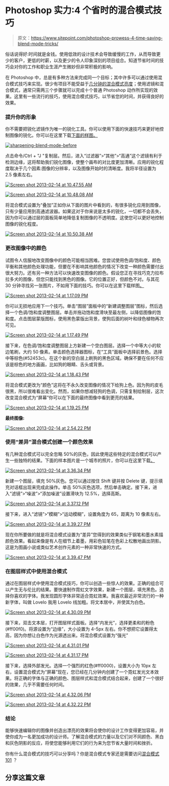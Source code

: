 # Photoshop 实力:4 个省时的混合模式技巧

> 原文：<https://www.sitepoint.com/photoshop-prowess-4-time-saving-blend-mode-tricks/>

俗话说得好:时间就是金钱。使用低效的设计技术会导致缓慢的工作，从而导致更少的客户，更低的时薪，以及更少的令人印象深刻的项目组合。知道节省时间的技巧会对你的工作和职业生涯产生微妙但非常积极的影响。

在 Photoshop 中，总是有多种方法来完成同一个目标；其中许多可以通过使用混合模式技巧来实现。很少有项目不能受益于[几分钟的混合模式亮度](https://www.sitepoint.com/the-essential-guide-to-blend-modes-in-photoshop/ "The Essential Guide to Blend Modes in Photoshop")；使用滤镜和混合模式，通常只需两三个步骤就可以完成十个普通 Photoshop 动作所实现的效果。这里有一些流行的技巧，使用混合模式技巧，以节省您的时间，并获得良好的效果。

### 提升你的形象

你不需要把锐化滤镜作为唯一的锐化工具。你可以使用下面的快速技巧来更好地控制图像的锐化。你可以在这里下载[下面的样图。](http://www.sxc.hu/browse.phtml?f=download&id=1400472)

[![sharpening-blend-mode-before](img/d22b5947983b9a599b22049e0234e7e8.png)](https://www.sitepoint.com/wp-content/uploads/2013/02/sharpening-blend-mode-before.jpg)

点击命令/Ctrl + "J "复制层。然后，进入“过滤器”>“其他”>“高通”这个滤镜有利于检测边缘，这将帮助我们锐化图像，使整个画布的对比度更加清晰。应用的锐化程度取决于几个因素:图像的分辨率，以及图像开始时的清晰度。我将半径设置为 2.5 像素左右。

[![Screen shot 2013-02-14 at 10.47.55 AM](img/c34cbf146554ca34cc58080bf485dcff.png)](https://www.sitepoint.com/wp-content/uploads/2013/02/Screen-shot-2013-02-14-at-10.47.55-AM.png)

[![Screen shot 2013-02-14 at 10.48.08 AM](img/a91c747f92f6cee2880564149f93c4c8.png)](https://www.sitepoint.com/wp-content/uploads/2013/02/Screen-shot-2013-02-14-at-10.48.08-AM.png)

将混合模式设置为“叠加”正如你从下面的图片中看到的，有很多锐化应用到图像，只有少量应用到高通滤波器。如果这对于你来说是太多的锐化，一切都不会丢失，因为你可以通过层的面板简单地降低复制图像的不透明度。这使您可以更好地控制图像的锐化程度。

[![Screen shot 2013-02-14 at 10.50.38 AM](img/80d72e2e122a643b01d6ddf626cf57fc.png)](https://www.sitepoint.com/wp-content/uploads/2013/02/Screen-shot-2013-02-14-at-10.50.38-AM.png)

### 更改图像中的颜色

试图令人信服地改变图像中的颜色可能相当困难。您尝试使用色调/饱和度、颜色平衡和其他颜色处理功能，但要在不影响其他颜色的情况下改变一种颜色需要付出很大努力。还有另一种方法可以快速改变图像的颜色。假设您正在寻找巧克力拉布拉多犬的图像，但您只能找到黑色的图像。它的位置正好，但颜色不对。与其花 30 分钟寻找另一张图片，不如用下面的技巧。你可以在这里下载样图[。](http://www.sxc.hu/browse.phtml?f=download&id=1357711)

[![Screen shot 2013-02-14 at 1.17.09 PM](img/280cf1fe18982c2340fdee75f40faed6.png)](https://www.sitepoint.com/wp-content/uploads/2013/02/Screen-shot-2013-02-14-at-1.17.09-PM.png)

你可以无损地应用下一个技巧。单击“图层”面板中的“新建调整图层”图标，然后选择一个色调/饱和度调整图层。单击并拖动饱和度滑块至最左侧，以降低图像的饱和度。点击图层蒙版图标，使用黑色蒙版出背景，使狗后面的树叶和绿色植物再次可见。

[![Screen shot 2013-02-14 at 1.17.49 PM](img/f359a551451392a355b8636301e036ae.png)](https://www.sitepoint.com/wp-content/uploads/2013/02/Screen-shot-2013-02-14-at-1.17.49-PM.png)

接下来，在色调/饱和度调整图层上方新建一个空白图层。选择一个中等大小的软边笔刷，大约 50 像素。单击颜色选择器图标，在“工具”面板中选择前景色。选择中等棕色(#52453c)。在这个新的空白层上刷狗的黑色区域。确保不要在任何不应该是棕色的地方画画，比如狗的眼睛、舌头或背景。

[![Screen shot 2013-02-14 at 1.18.43 PM](img/8ab5a8a16e08f288f60d503837ce6aa4.png)](https://www.sitepoint.com/wp-content/uploads/2013/02/Screen-shot-2013-02-14-at-1.18.43-PM.png)

将混合模式更改为“颜色”这将在不永久改变图像的情况下给狗上色。因为狗的皮毛很黑，所以很难看出变化。然而，如果你想减轻狗的色调，只需复制绘制层，这次改变混合模式为“屏幕”你可以在下面的最终图像中看到更亮的结果。

[![Screen shot 2013-02-14 at 1.19.25 PM](img/1c7a783eff77a4348f0ab6c3ca366e95.png)](https://www.sitepoint.com/wp-content/uploads/2013/02/Screen-shot-2013-02-14-at-1.19.25-PM.png)

**最终图像:**

[![Screen shot 2013-02-14 at 2.54.22 PM](img/4acf1574e5373244192e2c4056eb73d1.png)](https://www.sitepoint.com/wp-content/uploads/2013/02/Screen-shot-2013-02-14-at-2.54.22-PM.png)

### 使用“差异”混合模式创建一个颜色效果

有几种混合模式可以完全忽略 50%的灰色，因此使用这些特定的混合模式可以产生一些独特的结果。下面的样本图片是一个城市的照片，你可以在这里下载[。](http://www.sxc.hu/browse.phtml?f=download&id=1340309)

[![Screen shot 2013-02-14 at 3.36.34 PM](img/9bc57e53ae3a56958e7bddf12594cbaf.png)](https://www.sitepoint.com/wp-content/uploads/2013/02/Screen-shot-2013-02-14-at-3.36.34-PM.png)

新建一个图层，填充 50%灰色。您可以通过按住 Shift 键并按 Delete 键，提示填充对话框出现来完成此操作。单击 50%灰色选项，然后单击确定。接下来，进入“滤镜”>“噪波”>“添加噪波”设置滑块为 12.5%，选择高斯。

[![Screen shot 2013-02-14 at 3.37.12 PM](img/c2d749c94d7d2a9e46d152c3d299d7ba.png)](https://www.sitepoint.com/wp-content/uploads/2013/02/Screen-shot-2013-02-14-at-3.37.12-PM.png)

接下来，进入“滤镜”>“模糊”>“运动模糊”，设置角度为 65，距离为 10 像素左右。

[![Screen shot 2013-02-14 at 3.39.27 PM](img/e729bab9aa292f97a68fcc91ae809d80.png)](https://www.sitepoint.com/wp-content/uploads/2013/02/Screen-shot-2013-02-14-at-3.39.27-PM.png)

现在你所要做的就是将混合模式设置为“差异”您得到的效果类似于钢笔和墨水素描颜色效果。看起来像是有人在细节上着墨，用彩色铅笔在色彩上松散地画出阴影。这是为图画小说或类似艺术创作元素的一种非常快速的方式。

[![Screen shot 2013-02-14 at 3.39.47 PM](img/cfcfd5ee3beb49b583103fd07cc9b1ab.png)](https://www.sitepoint.com/wp-content/uploads/2013/02/Screen-shot-2013-02-14-at-3.39.47-PM.png)

### 在图层样式中使用混合模式

通过在图层样式中使用混合模式技巧，你可以创造一些惊人的效果。正确的组合可以产生无与伦比的结果。要快速制作霓虹文字效果，新建一个图层，填充黑色。选择你喜欢的字体。我发现圆形字体非常适合霓虹效果。我喜欢最近非常流行的一种新字体，叫做 Lovelo 我用 Lovelo 线加粗。将文本居中，并使其为白色。

[![Screen shot 2013-02-14 at 4.30.09 PM](img/bf187c74d331c0d5552974f868742f68.png)](https://www.sitepoint.com/wp-content/uploads/2013/02/Screen-shot-2013-02-14-at-4.30.09-PM.png)

接下来，双击文本层，打开图层样式面板。选择“内发光”，选择更柔和的粉色(#ff00f0)。将源设置为“边缘”，大小设置为 4-5px 左右。你不想把它设置得太高，因为你想让白色作为光源透出来。将混合模式设置为“强光”

[![Screen shot 2013-02-14 at 4.31.01 PM](img/4d93ffe4f11a846fbc62f0bc3291a696.png)](https://www.sitepoint.com/wp-content/uploads/2013/02/Screen-shot-2013-02-14-at-4.31.01-PM.png)

[![Screen shot 2013-02-14 at 4.31.17 PM](img/889d28241828bb695e74f08a1d56b62b.png)](https://www.sitepoint.com/wp-content/uploads/2013/02/Screen-shot-2013-02-14-at-4.31.17-PM.png)

接下来，选择外部发光。选择一个强烈的红色(#ff0000)，设置大小为 10px 左右，设置混合模式为“屏幕”现在，您已经在几分钟内创建了一个霓虹发光文本效果。将正确的字体与正确的颜色、图层样式和混合模式结合起来，创建了一个很好的效果，几乎不需要任何时间。

[![Screen shot 2013-02-14 at 4.32.06 PM](img/d1436ffd9c166865bb71a46537d278f3.png)](https://www.sitepoint.com/wp-content/uploads/2013/02/Screen-shot-2013-02-14-at-4.32.06-PM.png)

[![Screen shot 2013-02-14 at 4.32.22 PM](img/970e81fed691316e4633b7c9e70e5b9a.png)](https://www.sitepoint.com/wp-content/uploads/2013/02/Screen-shot-2013-02-14-at-4.32.22-PM.png)

### 结论

能够快速编辑你的图像并创造出漂亮的效果将会使你的设计工作变得更加容易，并使你成为一名更加成功的设计师。了解混合模式的力量以及它们对不同颜色、黑白和灰色阴影的反应，将使您能够利用它们的行为来为您节省大量时间和挫折。

你有什么混合模式的技巧可以分享吗？你是混合模式专家还是需要访问[混合模式 101](https://www.sitepoint.com/the-essential-guide-to-blend-modes-in-photoshop/ "The Essential Guide to Blend Modes in Photoshop") ？

## 分享这篇文章